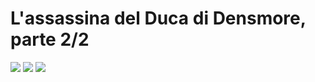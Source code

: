 # L'assassina del Duca di Densmore, parte 2/2 #

<img src="attachments/no_chord_1.png" />

<img src="attachments/no_chord_2.png" />

<img src="attachments/no_chord_3.png" />